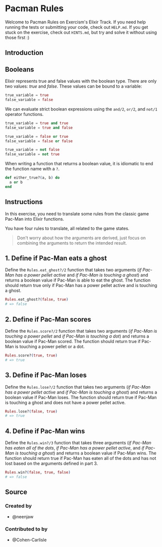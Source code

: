 # Pacman Rules

Welcome to Pacman Rules on Exercism's Elixir Track.
If you need help running the tests or submitting your code, check out `HELP.md`.
If you get stuck on the exercise, check out `HINTS.md`, but try and solve it
without using those first :)

## Introduction

## Booleans

Elixir represents true and false values with the boolean type. There are only
two values: _true_ and _false_. These values can be bound to a variable:

```elixir
true_variable = true
false_variable = false
```

We can evaluate strict boolean expressions using the `and/2`, `or/2`, and `not/1`
operator functions.

```elixir
true_variable = true and true
false_variable = true and false

true_variable = false or true
false_variable = false or false

true_variable = not false
false_variable = not true
```

When writing a function that returns a boolean value, it is idiomatic to end the
function name with a `?`.

```elixir
def either_true?(a, b) do
  a or b
end
```

## Instructions

In this exercise, you need to translate some rules from the classic game Pac-Man
into Elixir functions.

You have four rules to translate, all related to the game states.

> Don't worry about how the arguments are derived, just focus on combining the
> arguments to return the intended result.

## 1. Define if Pac-Man eats a ghost

Define the `Rules.eat_ghost?/2` function that takes two arguments (_if Pac-Man
has a power pellet active_ and _if Pac-Man is touching a ghost_) and returns a
boolean value if Pac-Man is able to eat the ghost. The function should return
true only if Pac-Man has a power pellet active and is touching a ghost.

```elixir
Rules.eat_ghost?(false, true)
# => false
```

## 2. Define if Pac-Man scores

Define the `Rules.score?/2` function that takes two arguments (_if Pac-Man is
touching a power pellet_ and _if Pac-Man is touching a dot_) and returns a
boolean value if Pac-Man scored. The function should return true if Pac-Man is
touching a power pellet or a dot.

```elixir
Rules.score?(true, true)
# => true
```

## 3. Define if Pac-Man loses

Define the `Rules.lose?/2` function that takes two arguments (_if Pac-Man has a
power pellet active_ and _if Pac-Man is touching a ghost_) and returns a boolean
value if Pac-Man loses. The function should return true if Pac-Man is touching a
ghost and does not have a power pellet active.

```elixir
Rules.lose?(false, true)
# => true
```

## 4. Define if Pac-Man wins

Define the `Rules.win?/3` function that takes three arguments (_if Pac-Man has
eaten all of the dots_, _if Pac-Man has a power pellet active_, and _if Pac-Man
is touching a ghost_) and returns a boolean value if Pac-Man wins. The function
should return true if Pac-Man has eaten all of the dots and has not lost based
on the arguments defined in part 3.

```elixir
Rules.win?(false, true, false)
# => false
```

## Source

### Created by

- @neenjaw

### Contributed to by

- @Cohen-Carlisle
